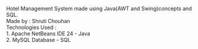 Hotel Management System made using Java(AWT and Swing)concepts and SQL.<br>
Made by : Shruti Chouhan<br>
Technologies Used :<br> 1. Apache NetBeans IDE 24 - Java <br> 2. MySQL Database - SQL
